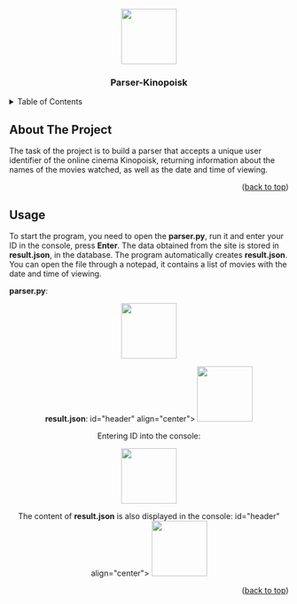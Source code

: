 <!-- PROJECT LOGO -->
<br />
<div id="header" align="center">
  <img src="https://media.giphy.com/media/M9gbBd9nbDrOTu1Mqx/giphy.gif" width="100"/>
</div>
  <h3 align="center">Parser-Kinopoisk</h3>


<!-- TABLE OF CONTENTS -->
<details>
  <summary>Table of Contents</summary>
  <ol>
    <li>
      <a href="#about-the-project">About The Project</a>
      <ul>
        <li><a href="#built-with">Built With</a></li>
      </ul>
    </li>
    <li>
      <a href="#getting-started">Getting Started</a>
      <ul>
        <li><a href="#prerequisites">Prerequisites</a></li>
        <li><a href="#installation">Installation</a></li>
      </ul>
    </li>
    <li><a href="#usage">Usage</a></li>
  </ol>
</details>



<!-- ABOUT THE PROJECT -->
## About The Project


The task of the project is to build a parser that accepts a unique user identifier of the online cinema Kinopoisk, returning information about the names of the movies watched, as well as the date and time of viewing.


<p align="right">(<a href="#readme-top">back to top</a>)</p>






<!-- GETTING STARTED -->

<!-- USAGE EXAMPLES -->
## Usage

To start the program, you need to open the __parser.py__, run it and enter your ID in the console, press __Enter__. The data obtained from the site is stored in __result.json__, in the database. The program automatically creates **result.json**. You can open the file through a notepad, it contains a list of movies with the date and time of viewing.

__parser.py__:
<div id="header" align="center">
  <img src="parser/photo_2024-12-18_21-19-34.jpg" width="100"/>

__result.json__:
 id="header" align="center">
  <img src="parser/photo_2024-12-18_21-50-29.jpg" width="100"/>

Entering ID into the console:
<div id="header" align="center">
  <img src="parser/photo_2024-12-18_21-53-35.jpg" width="100"/>

The content of __result.json__ is also displayed in the console:
 id="header" align="center">
  <img src="parser/photo_2024-12-18_21-55-12.jpg" width="100"/>


<p align="right">(<a href="#readme-top">back to top</a>)</p>

 
    

